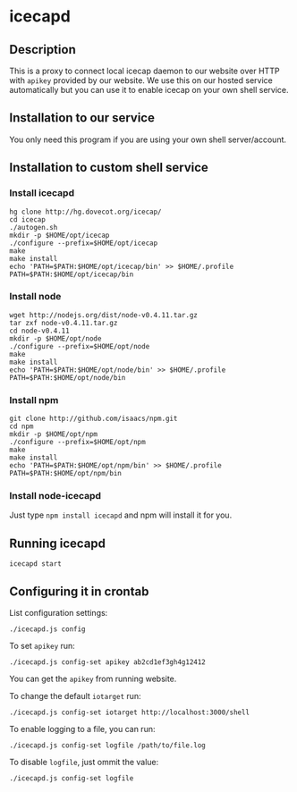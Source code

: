 
icecapd
=======

Description
-----------

This is a proxy to connect local icecap daemon to our website over HTTP with 
`apikey` provided by our website. We use this on our hosted service 
automatically but you can use it to enable icecap on your own shell service.

Installation to our service
---------------------------

You only need this program if you are using your own shell server/account.

Installation to custom shell service
------------------------------------

### Install icecapd

	hg clone http://hg.dovecot.org/icecap/
	cd icecap
	./autogen.sh
	mkdir -p $HOME/opt/icecap
	./configure --prefix=$HOME/opt/icecap
	make
	make install
	echo 'PATH=$PATH:$HOME/opt/icecap/bin' >> $HOME/.profile
	PATH=$PATH:$HOME/opt/icecap/bin

### Install node

	wget http://nodejs.org/dist/node-v0.4.11.tar.gz
	tar zxf node-v0.4.11.tar.gz
	cd node-v0.4.11
	mkdir -p $HOME/opt/node
	./configure --prefix=$HOME/opt/node
	make
	make install
	echo 'PATH=$PATH:$HOME/opt/node/bin' >> $HOME/.profile
	PATH=$PATH:$HOME/opt/node/bin

### Install npm

	git clone http://github.com/isaacs/npm.git
	cd npm
	mkdir -p $HOME/opt/npm
	./configure --prefix=$HOME/opt/npm
	make
	make install
	echo 'PATH=$PATH:$HOME/opt/npm/bin' >> $HOME/.profile
	PATH=$PATH:$HOME/opt/npm/bin

### Install node-icecapd

Just type `npm install icecapd` and npm will install it for you.

Running icecapd
---------------

	icecapd start

Configuring it in crontab
-------------------------

List configuration settings:

	./icecapd.js config

To set `apikey` run:

	./icecapd.js config-set apikey ab2cd1ef3gh4g12412

You can get the `apikey` from running website.

To change the default `iotarget` run:

	./icecapd.js config-set iotarget http://localhost:3000/shell

To enable logging to a file, you can run:

	./icecapd.js config-set logfile /path/to/file.log

To disable `logfile`, just ommit the value:

	./icecapd.js config-set logfile

